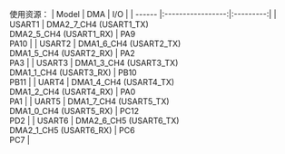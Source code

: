 使用资源：
| Model  | DMA               | I/O       |
| ------ |:-----------------:|:---------:|
| USART1 | DMA2_7_CH4 (USART1_TX)<br>DMA2_5_CH4 (USART1_RX) | PA9<br>PA10  |
| USART2 | DMA1_6_CH4 (USART2_TX)<br>DMA1_5_CH4 (USART2_RX) | PA2<br>PA3   |
| USART3 | DMA1_3_CH4 (USART3_TX)<br>DMA1_1_CH4 (USART3_RX) | PB10<br>PB11 |
| UART4  | DMA1_4_CH4 (USART4_TX)<br>DMA1_2_CH4 (USART4_RX) | PA0<br>PA1   |
| UART5  | DMA1_7_CH4 (USART5_TX)<br>DMA1_0_CH4 (USART5_RX) | PC12<br>PD2  |
| USART6 | DMA2_6_CH5 (USART6_TX)<br>DMA2_1_CH5 (USART6_RX) | PC6<br>PC7   |